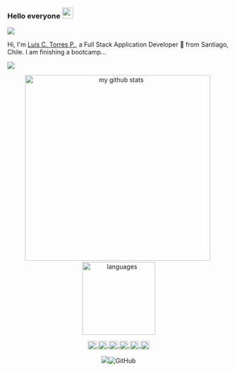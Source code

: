 ### Hello everyone <img src="https://media.giphy.com/media/hvRJCLFzcasrR4ia7z/giphy.gif" width="25px">

![](https://visitor-badge.glitch.me/badge?page_id=lctorres.lctorres)

Hi, I'm [Luis C. Torres P.](https://lctorres.tk/), a Full Stack Application Developer 🚀 from Santiago, Chile. I am finishing a bootcamp...

<img  src="https://raw.githubusercontent.com/hebertdev1/hebertdev1/master/javascript.gif" /> 
 
<!-- status codes -->
<p align="center">
<img src="https://github-readme-stats.vercel.app/api?username=lctorres&show_icons=true&theme=tokyo" alt="my github stats" width="420"/>&nbsp;<img       src="https://github-readme-stats.vercel.app/api/top-langs/?username=lctorres&layout=compact&theme=tokyo" alt="languages" height="165">
</p> 
 
<!-- websites and link -->
<p align="center">
<a href="https://www.linkedin.com/in/luis-torres-peralta/" target="blank">
<img align="center" src="https://cdn.jsdelivr.net/npm/simple-icons@3.0.1/icons/linkedin.svg" alt="lctorres" height="20" width="20" />
</a>
<a href="https://twitter.com/" target="blank">
<img align="center" src="https://cdn.jsdelivr.net/npm/simple-icons@3.0.1/icons/twitter.svg" alt="lctorres" height="20" width="20" />
</a>
<a href="https://github.com/lctorres" target="blank">
<img align="center" src="https://cdn.jsdelivr.net/npm/simple-icons@3.0.1/icons/github.svg" alt="lctorres" height="20" width="20" />
</a>
<a href="https://t.me/lctorres" target="blank">
<img align="center" src="https://cdn.jsdelivr.net/npm/simple-icons@3.0.1/icons/telegram.svg" alt="lctorres" height="20" width="20" />
</a>
<a href="https://instagram.com/1uisinh0/" target="blank">
<img align="center" src="https://cdn.jsdelivr.net/npm/simple-icons@3.0.1/icons/instagram.svg" alt="lctorres" height="20" width="20" />
</a>
<a href="https://open.spotify.com/user/Torres_" target="blank">
<img align="center" src="https://cdn.jsdelivr.net/npm/simple-icons@3.0.1/icons/spotify.svg" alt="lctorres" height="20" width="20" />
</a>
</p>

<!-- visits and followers -->
<p align="center">
<img src="https://gpvc.arturio.dev/lctorres"><img alt="GitHub" src="https://img.shields.io/badge/dynamic/json?logo=github&label=GitHub+Followers&labelColor=282c34&color=181717&query=%24.data.totalSubs&url=https%3A%2F%2Fapi.spencerwoo.com%2Fsubstats%2F%3Fsource%3Dgithub%26queryKey%3Dlctorres&longCache=true">
